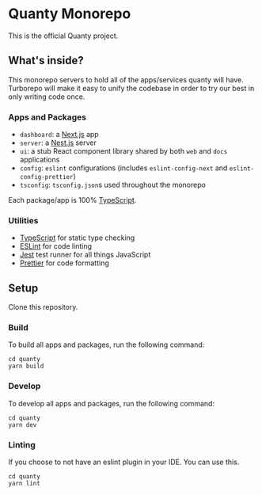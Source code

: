# Quanty Monorepo

This is the official Quanty project.

## What's inside?

This monorepo servers to hold all of the apps/services quanty will have. Turborepo will make it easy to unify the codebase in order to try our best in only writing code once.

### Apps and Packages

- `dashboard`: a [Next.js](https://nextjs.org) app
- `server`: a [Nest.js](https://nestjs.com) server
- `ui`: a stub React component library shared by both `web` and `docs` applications
- `config`: `eslint` configurations (includes `eslint-config-next` and `eslint-config-prettier`)
- `tsconfig`: `tsconfig.json`s used throughout the monorepo

Each package/app is 100% [TypeScript](https://www.typescriptlang.org/).

### Utilities

- [TypeScript](https://www.typescriptlang.org/) for static type checking
- [ESLint](https://eslint.org/) for code linting
- [Jest](https://jestjs.io) test runner for all things JavaScript
- [Prettier](https://prettier.io) for code formatting

## Setup

Clone this repository.

### Build

To build all apps and packages, run the following command:

```
cd quanty
yarn build
```

### Develop

To develop all apps and packages, run the following command:

```
cd quanty
yarn dev
```

### Linting

If you choose to not have an eslint plugin in your IDE. You can use this.

```
cd quanty
yarn lint
```
